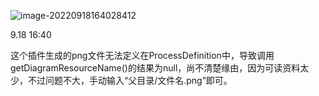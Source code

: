 ![image-20220918164028412](C:\Users\zheng'du'niao\AppData\Roaming\Typora\typora-user-images\image-20220918164028412.png)

9.18   16:40

这个插件生成的png文件无法定义在ProcessDefinition中，导致调用getDiagramResourceName()的结果为null，尚不清楚缘由，因为可读资料太少，不过问题不大，手动输入“父目录/文件名.png”即可。